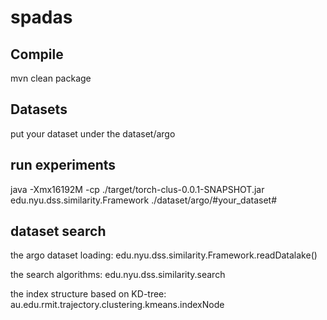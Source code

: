# spadas

## Compile

mvn clean package

## Datasets

put your dataset under the dataset/argo

## run experiments

java -Xmx16192M -cp ./target/torch-clus-0.0.1-SNAPSHOT.jar edu.nyu.dss.similarity.Framework ./dataset/argo/#your_dataset#

## dataset search
the argo dataset loading: edu.nyu.dss.similarity.Framework.readDatalake()

the search algorithms: edu.nyu.dss.similarity.search

the index structure based on KD-tree: au.edu.rmit.trajectory.clustering.kmeans.indexNode
